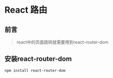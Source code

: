 # React 路由

## 前言

> react中的页面跳转就需要用到react-router-dom


## 安装react-router-dom

```bash
npm install react-router-dom
```

